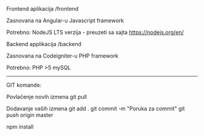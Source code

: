 Frontend aplikacija 
/frontend

Zasnovana na Angular-u Javascript framework

Potrebno: 
NodeJS LTS verzija - preuzeti sa sajta https://nodejs.org/en/


Backend applikacija
/backend

Zasnovana na Codeigniter-u PHP framework

Potrebno:
PHP >5
mySQL

_______

GIT komande:

Povlačenje novih izmena
git pull

Dodavanje vaših izmena
git add .
git commit -m "Poruka za commit"
git push origin master

npm install

